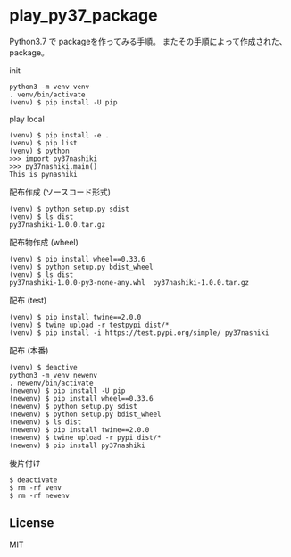 # play_py37_package
Python3.7 で packageを作ってみる手順。
またその手順によって作成された、package。

init

```
python3 -m venv venv
. venv/bin/activate
(venv) $ pip install -U pip
```

play local

```
(venv) $ pip install -e .
(venv) $ pip list
(venv) $ python
>>> import py37nashiki
>>> py37nashiki.main()
This is pynashiki
```

配布作成 (ソースコード形式)

```
(venv) $ python setup.py sdist
(venv) $ ls dist
py37nashiki-1.0.0.tar.gz
```

配布物作成 (wheel)

```
(venv) $ pip install wheel==0.33.6
(venv) $ python setup.py bdist_wheel
(venv) $ ls dist
py37nashiki-1.0.0-py3-none-any.whl  py37nashiki-1.0.0.tar.gz
```

配布 (test)

```
(venv) $ pip install twine==2.0.0
(venv) $ twine upload -r testpypi dist/*
(venv) $ pip install -i https://test.pypi.org/simple/ py37nashiki
```

配布 (本番)

```
(venv) $ deactive
python3 -m venv newenv
. newenv/bin/activate
(newenv) $ pip install -U pip
(newenv) $ pip install wheel==0.33.6
(newenv) $ python setup.py sdist 
(newenv) $ python setup.py bdist_wheel
(newenv) $ ls dist 
(newenv) $ pip install twine==2.0.0 
(newenv) $ twine upload -r pypi dist/*
(newenv) $ pip install py37nashiki
```

後片付け

```
$ deactivate
$ rm -rf venv
$ rm -rf newenv
```


## License
MIT
